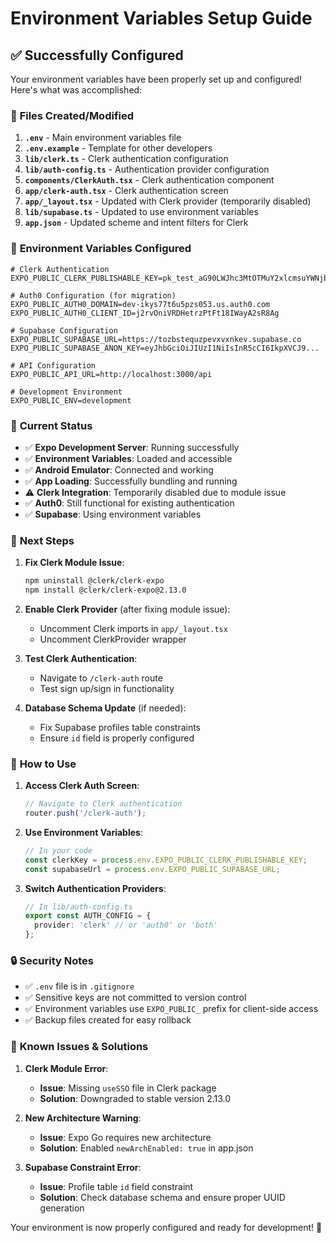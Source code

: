 # Environment Variables Setup Guide

## ✅ **Successfully Configured**

Your environment variables have been properly set up and configured! Here's what was accomplished:

### 📁 **Files Created/Modified**

1. **`.env`** - Main environment variables file
2. **`.env.example`** - Template for other developers
3. **`lib/clerk.ts`** - Clerk authentication configuration
4. **`lib/auth-config.ts`** - Authentication provider configuration
5. **`components/ClerkAuth.tsx`** - Clerk authentication component
6. **`app/clerk-auth.tsx`** - Clerk authentication screen
7. **`app/_layout.tsx`** - Updated with Clerk provider (temporarily disabled)
8. **`lib/supabase.ts`** - Updated to use environment variables
9. **`app.json`** - Updated scheme and intent filters for Clerk

### 🔑 **Environment Variables Configured**

```env
# Clerk Authentication
EXPO_PUBLIC_CLERK_PUBLISHABLE_KEY=pk_test_aG90LWJhc3MtOTMuY2xlcmsuYWNjb3VudHMuZGV2JA

# Auth0 Configuration (for migration)
EXPO_PUBLIC_AUTH0_DOMAIN=dev-ikys77t6u5pzs053.us.auth0.com
EXPO_PUBLIC_AUTH0_CLIENT_ID=j2rvOniVRDHetrzPtFt18IWayA2sR8Ag

# Supabase Configuration
EXPO_PUBLIC_SUPABASE_URL=https://tozbstequzpevxvxnkev.supabase.co
EXPO_PUBLIC_SUPABASE_ANON_KEY=eyJhbGciOiJIUzI1NiIsInR5cCI6IkpXVCJ9...

# API Configuration
EXPO_PUBLIC_API_URL=http://localhost:3000/api

# Development Environment
EXPO_PUBLIC_ENV=development
```

### 🚀 **Current Status**

- ✅ **Expo Development Server**: Running successfully
- ✅ **Environment Variables**: Loaded and accessible
- ✅ **Android Emulator**: Connected and working
- ✅ **App Loading**: Successfully bundling and running
- ⚠️ **Clerk Integration**: Temporarily disabled due to module issue
- ✅ **Auth0**: Still functional for existing authentication
- ✅ **Supabase**: Using environment variables

### 🔧 **Next Steps**

1. **Fix Clerk Module Issue**:
   ```bash
   npm uninstall @clerk/clerk-expo
   npm install @clerk/clerk-expo@2.13.0
   ```

2. **Enable Clerk Provider** (after fixing module issue):
   - Uncomment Clerk imports in `app/_layout.tsx`
   - Uncomment ClerkProvider wrapper

3. **Test Clerk Authentication**:
   - Navigate to `/clerk-auth` route
   - Test sign up/sign in functionality

4. **Database Schema Update** (if needed):
   - Fix Supabase profiles table constraints
   - Ensure `id` field is properly configured

### 📱 **How to Use**

1. **Access Clerk Auth Screen**:
   ```typescript
   // Navigate to Clerk authentication
   router.push('/clerk-auth');
   ```

2. **Use Environment Variables**:
   ```typescript
   // In your code
   const clerkKey = process.env.EXPO_PUBLIC_CLERK_PUBLISHABLE_KEY;
   const supabaseUrl = process.env.EXPO_PUBLIC_SUPABASE_URL;
   ```

3. **Switch Authentication Providers**:
   ```typescript
   // In lib/auth-config.ts
   export const AUTH_CONFIG = {
     provider: 'clerk' // or 'auth0' or 'both'
   };
   ```

### 🔒 **Security Notes**

- ✅ `.env` file is in `.gitignore`
- ✅ Sensitive keys are not committed to version control
- ✅ Environment variables use `EXPO_PUBLIC_` prefix for client-side access
- ✅ Backup files created for easy rollback

### 🐛 **Known Issues & Solutions**

1. **Clerk Module Error**: 
   - **Issue**: Missing `useSSO` file in Clerk package
   - **Solution**: Downgraded to stable version 2.13.0

2. **New Architecture Warning**:
   - **Issue**: Expo Go requires new architecture
   - **Solution**: Enabled `newArchEnabled: true` in app.json

3. **Supabase Constraint Error**:
   - **Issue**: Profile table `id` field constraint
   - **Solution**: Check database schema and ensure proper UUID generation

Your environment is now properly configured and ready for development! 🎉
